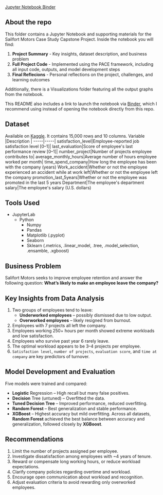 [Jupyter Notebook Binder](https://mybinder.org/v2/gh/Ignatimus/data-analysis-portfolio/HEAD?urlpath=%2Fdoc%2Ftree%2FSailfort-Motors-Case-Study%2FCapstone+Project+Salifort+Motors+Jupyter+Notebook.ipynb) 
  
## About the repo
This folder contains a Jupyter Notebook and supporting materials for the Sailfort Motors Case Study Capstone Project. Inside the notebook you will find:
1. **Project Summary** - Key insights, dataset description, and business problem
2. **Full Project Code** - Implemented using the PACE framework, including all input code, outputs, and model development steps
3. **Final Reflecions** - Personal reflections on the project, challenges, and learning outcomes

Additionally, there is a Visualizations folder featuring all the output graphs from the notebook.

This README also includes a link to launch the notebook via [Binder](https://mybinder.org/v2/gh/Ignatimus/data-analysis-portfolio/HEAD?urlpath=%2Fdoc%2Ftree%2FSailfort-Motors-Case-Study%2FCapstone+Project+Salifort+Motors+Jupyter+Notebook.ipynb), which I recommend using instead of opening the notebook directly from this repo.

## Dataset
Available on [Kaggle](https://www.kaggle.com/datasets/mfaisalqureshi/hr-analytics-and-job-prediction?select=HR_comma_sep.csv). It contains 15,000 rows and 10 columns. 
Variable  |Description |
-----|-----|
satisfaction_level|Employee-reported job satisfaction level [0&ndash;1]|
last_evaluation|Score of employee's last performance review [0&ndash;1]|
number_project|Number of projects employee contributes to|
average_monthly_hours|Average number of hours employee worked per month|
time_spend_company|How long the employee has been with the company (years)
Work_accident|Whether or not the employee experienced an accident while at work
left|Whether or not the employee left the company
promotion_last_5years|Whether or not the employee was promoted in the last 5 years
Department|The employee's department
salary|The employee's salary (U.S. dollars)

## Tools Used
* JupyterLab
   * Python
      * Numpy
      * Pandas
      * Matplotlib (.pyplot)
      * Seaborn
      * Sklearn (.metrics, .linear_model, .tree, .model_selection, .ensamble, .xgboost)

## Business Problem
Salifort Motors seeks to improve employee retention and answer the following question:
**What’s likely to make an employee leave the company?**

## Key Insights from Data Analysis
1. Two groups of employees tend to leave:
    * **Underworked employees** – possibly dismissed due to low output.
    * **Overworked employees** – likely resigned from burnout.
2. Employees with 7 projects all left the company.
3. Employees working 250+ hours per month showed extreme workloads and low satisfaction.
4. Employees who survive past year 6 rarely leave.
5. The optimal workload appears to be 3–4 projects per employee.
6. `Satisfaction level`, `number of projects`, `evaluation score`, and `time at company` are key predictors of turnover.

## Model Development and Evaluation
Five models were trained and compared:
* **Logistic** Regression – High recall but many false positives.
* **Decision** Tree (untuned) – Overfitted the data.
* **Tuned Decision Tree** – Improved performance, reduced overfitting.
* **Random Forest** – Best generalization and stable performance.
* **XGBoost** – Highest accuracy but mild overfitting.
Across all datasets, **Random Forest** achieved the best balance between accuracy and generalization, followed closely by **XGBoost**.

## Recommendations
1. Limit the number of projects assigned per employee.
2. Investigate dissatisfaction among employees with ~4 years of tenure.
3. Reward or compensate long working hours, or reduce workload expectations.
4. Clarify company policies regarding overtime and workload.
5. Encourage open communication about workload and recognition.
6. Adjust evaluation criteria to avoid rewarding only overworked employees.

